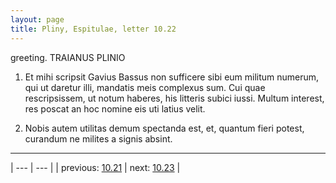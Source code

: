 ```yaml
---
layout: page
title: Pliny, Espitulae, letter 10.22
---
```


greeting. TRAIANUS PLINIO



1. Et mihi scripsit Gavius Bassus non sufficere sibi eum militum numerum, qui ut daretur illi, mandatis meis complexus sum. Cui quae rescripsissem, ut notum haberes, his litteris subici iussi. Multum interest, res poscat an hoc nomine eis uti latius velit.



2. Nobis autem utilitas demum spectanda est, et, quantum fieri potest, curandum ne milites a signis absint.



---

| --- | --- |
| previous: [10.21](../10.21/) | next: [10.23](../10.23/) |